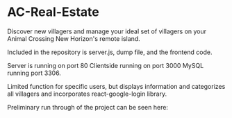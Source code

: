 # AC-Real-Estate
Discover new villagers and manage your ideal set of villagers on your Animal Crossing New Horizon's remote island.

Included in the repository is server.js, dump file, and the frontend code.

Server is running on port 80
Clientside running on port 3000
MySQL running port 3306.

Limited function for specific users, but displays information and categorizes all villagers and incorporates react-google-login library.

Preliminary run through of the project can be seen here: 
